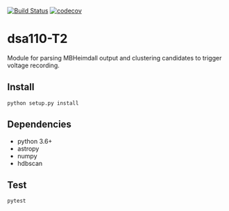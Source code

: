 [![Build Status](https://travis-ci.com/dsa110/dsa110-T2.svg?branch=master)](https://travis-ci.com/dsa110/dsa110-T2)
[![codecov](https://codecov.io/gh/dsa110/dsa110-T2/branch/master/graph/badge.svg)](https://codecov.io/gh/dsa110/dsa110-T2)

# dsa110-T2

Module for parsing MBHeimdall output and clustering candidates to trigger voltage recording.

## Install

`python setup.py install`

## Dependencies
- python 3.6+
- astropy
- numpy
- hdbscan

## Test
`pytest`
